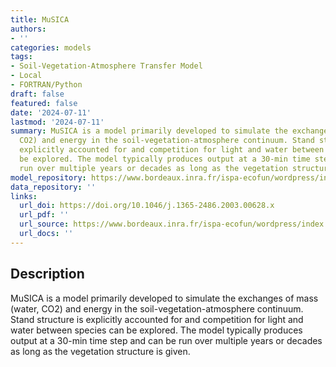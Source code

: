 ```yaml
---
title: MuSICA
authors:
- ''
categories: models
tags:
- Soil-Vegetation-Atmosphere Transfer Model
- Local
- FORTRAN/Python
draft: false
featured: false
date: '2024-07-11'
lastmod: '2024-07-11'
summary: MuSICA is a model primarily developed to simulate the exchanges of mass (water,
  CO2) and energy in the soil-vegetation-atmosphere continuum. Stand structure is
  explicitly accounted for and competition for light and water between species can
  be explored. The model typically produces output at a 30-min time step and can be
  run over multiple years or decades as long as the vegetation structure is given.
model_repository: https://www.bordeaux.inra.fr/ispa-ecofun/wordpress/index.php/musica-model/
data_repository: ''
links:
  url_doi: https://doi.org/10.1046/j.1365-2486.2003.00628.x
  url_pdf: ''
  url_source: https://www.bordeaux.inra.fr/ispa-ecofun/wordpress/index.php/musica-model/
  url_docs: ''
---
```


## Description

MuSICA is a model primarily developed to simulate the exchanges of mass (water, CO2) and energy in the soil-vegetation-atmosphere continuum. Stand structure is explicitly accounted for and competition for light and water between species can be explored. The model typically produces output at a 30-min time step and can be run over multiple years or decades as long as the vegetation structure is given.

